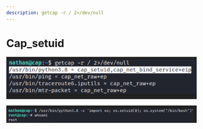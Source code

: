 ```yaml
---
description: getcap -r / 2>/dev/null
---
```


# Cap\_setuid



![Checking for weak permissions](<../.gitbook/assets/image (5) (1) (1) (1) (1).png>)

![](<../.gitbook/assets/image (7) (1) (1) (1) (1).png>)

